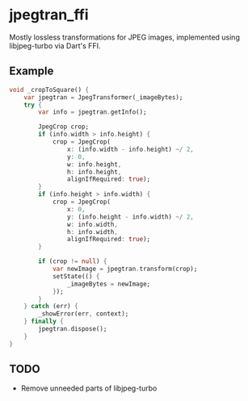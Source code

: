 # jpegtran_ffi

Mostly lossless transformations for JPEG images, implemented using libjpeg-turbo via Dart's FFI.

## Example

```dart
void _cropToSquare() {
    var jpegtran = JpegTransformer(_imageBytes);
    try {
        var info = jpegtran.getInfo();

        JpegCrop crop;
        if (info.width > info.height) {
            crop = JpegCrop(
                x: (info.width - info.height) ~/ 2,
                y: 0,
                w: info.height,
                h: info.height,
                alignIfRequired: true);
        }
        if (info.height > info.width) {
            crop = JpegCrop(
                x: 0,
                y: (info.height - info.width) ~/ 2,
                w: info.width,
                h: info.width,
                alignIfRequired: true);
        }

        if (crop != null) {
            var newImage = jpegtran.transform(crop);
            setState(() {
                _imageBytes = newImage;
            });
        }
    } catch (err) {
        _showError(err, context);
    } finally {
        jpegtran.dispose();
    }
}
```


## TODO

* Remove unneeded parts of libjpeg-turbo
